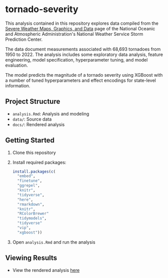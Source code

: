 # tornado-severity

This analysis contained in this repository explores data compiled from the 
[Severe Weather Maps, Graphics, and Data](https://www.spc.noaa.gov/wcm/#data) page 
of the National Oceanic and Atmospheric Administration's National Weather Service
Storm Prediction Center. 

The data document measurements associated with 68,693 tornadoes from 1950 to 2022.
The analysis includes some exploratory data analysis, feature engineering,
model specification, hyperparameter tuning, and model evaluation.

The model predicts the magnitude of a tornado severity using XGBoost with a
number of tuned hyperparameters and effect encodings for state-level information.

## Project Structure
- `analysis.Rmd`: Analysis and modeling 
- `data/`: Source data
- `docs/`: Rendered analysis

## Getting Started
1. Clone this repository
2. Install required packages:
   
   ```r
   install.packages(c(
     "embed",
     "finetune",
     "ggrepel",
     "knitr",
     "tidyverse",
     "here",
     "rmarkdown",
     "knitr",
     "RColorBrewer"
     "tidymodels",
     "tidyverse"
     "vip",
     "xgboost"))
   ```
3. Open `analysis.Rmd` and run the analysis

## Viewing Results
- View the rendered analysis [here](https://vbashyakarla.github.io/tornado-mag/analysis.html)